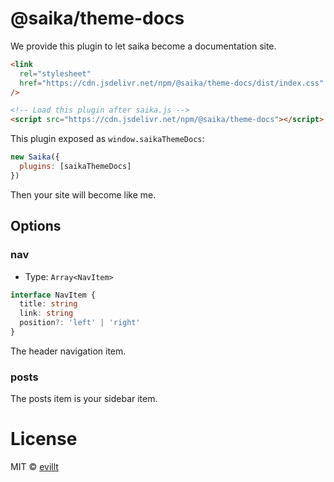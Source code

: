 # @saika/theme-docs

We provide this plugin to let saika become a documentation site.

```html
<link
  rel="stylesheet"
  href="https://cdn.jsdelivr.net/npm/@saika/theme-docs/dist/index.css"
/>

<!-- Load this plugin after saika.js -->
<script src="https://cdn.jsdelivr.net/npm/@saika/theme-docs"></script>
```

This plugin exposed as `window.saikaThemeDocs`:

```js
new Saika({
  plugins: [saikaThemeDocs]
})
```

Then your site will become like me.

## Options

### nav

- Type: `Array<NavItem>`

```ts
interface NavItem {
  title: string
  link: string
  position?: 'left' | 'right'
}
```

The header navigation item.

### posts

The posts item is your sidebar item.

# License

MIT © [evillt](https://github.com/evillt)
